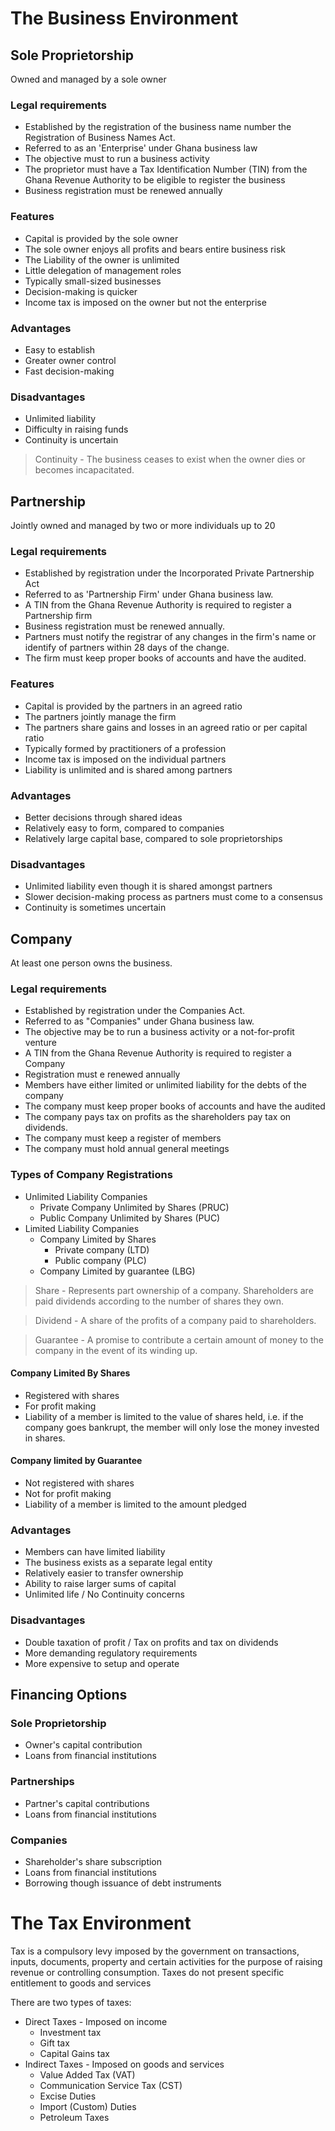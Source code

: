 # The Business Environment 

## Sole Proprietorship
Owned and managed by a sole owner

### Legal requirements
- Established by the  registration of the business name number the Registration of Business Names Act.
- Referred to as an 'Enterprise'  under Ghana business law
- The objective must to run a business activity
- The proprietor must have a Tax Identification Number (TIN) from the Ghana Revenue Authority to be eligible to register the business
- Business registration must be renewed annually

### Features
- Capital is provided by the sole owner
- The sole owner enjoys all profits and bears entire business risk
- The Liability of the owner is unlimited 
- Little delegation of management roles
- Typically small-sized businesses
- Decision-making is quicker
- Income tax is imposed on the owner but not the enterprise

### Advantages
- Easy to establish 
- Greater owner control
- Fast decision-making

### Disadvantages
- Unlimited liability
- Difficulty in raising funds
- Continuity is uncertain

> Continuity - The business ceases to exist when the owner dies or becomes incapacitated.

## Partnership
Jointly owned and managed by two or more individuals up to 20

### Legal requirements
- Established by registration under the Incorporated Private Partnership Act
- Referred to as 'Partnership Firm' under Ghana business law.
- A TIN from the Ghana Revenue Authority is required to register a Partnership firm
- Business registration must be renewed annually.
- Partners must notify the registrar of any changes in the firm's name or identify of partners within 28 days of the change.
- The firm must keep proper books of accounts and have the audited.

### Features
- Capital is provided by the partners in an agreed ratio
- The partners jointly manage the firm
- The partners share gains and losses in an agreed ratio or per capital ratio
- Typically formed by practitioners of a profession
- Income tax is imposed on the individual partners
- Liability is unlimited and is shared among partners 

### Advantages
- Better decisions through shared ideas
- Relatively easy to form, compared to companies
- Relatively large capital base, compared to sole proprietorships

### Disadvantages
- Unlimited liability even though it is shared amongst partners
- Slower decision-making process as partners must come to a consensus
- Continuity is sometimes uncertain

## Company 
At least one person owns the business.

### Legal requirements
- Established by registration under the Companies Act.
- Referred to as "Companies" under Ghana business law.
- The objective may be to run a business activity or a not-for-profit venture
- A TIN from the Ghana Revenue Authority is required to register a Company 
- Registration must e renewed annually
- Members have either limited or unlimited liability for the debts of the company 
- The company must keep proper books of accounts and have the audited
- The company pays tax on profits as the shareholders pay tax on dividends.
- The company must keep a register of members
- The company must hold annual general meetings

### Types of Company Registrations
- Unlimited Liability Companies
    - Private Company Unlimited by Shares (PRUC)
    - Public Company Unlimited by Shares (PUC)
- Limited Liability Companies
    - Company Limited by Shares 
        - Private company (LTD)
        - Public company (PLC)
    - Company Limited by guarantee (LBG)

> Share - Represents part ownership of a company. Shareholders are paid dividends according to the number of shares they own.

> Dividend - A share of the profits of a company paid to shareholders.

> Guarantee - A promise to contribute a certain amount of money to the company in the event of its winding up.

#### Company Limited By Shares
- Registered with shares 
- For profit making
- Liability of a member is limited to the value of shares held, i.e. if the company goes bankrupt, the member will only lose the money invested in shares.

#### Company limited by Guarantee
- Not registered with shares
- Not for profit making
- Liability of a member is limited to the amount pledged

### Advantages
- Members can have limited liability
- The business exists as a separate legal entity
- Relatively easier to transfer ownership
- Ability to raise larger sums of capital
- Unlimited life / No Continuity concerns

### Disadvantages
- Double taxation of profit / Tax on profits and tax on dividends
- More demanding regulatory requirements
- More expensive to setup and operate

## Financing Options

### Sole Proprietorship
- Owner's capital contribution
- Loans from financial institutions

### Partnerships
- Partner's capital contributions 
- Loans from financial institutions

### Companies
- Shareholder's share subscription
- Loans from financial institutions
- Borrowing though issuance of debt instruments

# The Tax Environment

Tax is a compulsory levy imposed by the government on transactions, inputs, documents, property and certain activities for the purpose of raising revenue or controlling consumption. Taxes do not present specific entitlement to goods and services 

There are two types of taxes:

- Direct Taxes - Imposed on income
    - Investment tax
    - Gift tax
    - Capital Gains tax
- Indirect Taxes - Imposed on goods and services
    - Value Added Tax (VAT)
    - Communication Service Tax (CST)
    - Excise Duties
    - Import (Custom) Duties
    - Petroleum Taxes


